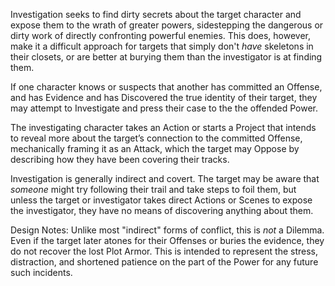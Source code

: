 Investigation seeks to find dirty secrets about the target character and expose them to the wrath of greater powers, sidestepping the dangerous or dirty work of directly confronting powerful enemies. This does, however, make it a difficult approach for targets that simply don't *have* skeletons in their closets, or are better at burying them than the investigator is at finding them.

If one character knows or suspects that another has committed an Offense, and has Evidence and has Discovered the true identity of their target, they may attempt to Investigate and press their case to the the offended Power.

The investigating character takes an Action or starts a Project that intends to reveal more about the target’s connection to the committed Offense, mechanically framing it as an Attack, which the target may Oppose by describing how they have been covering their tracks.

Investigation is generally indirect and covert. The target may be aware that *someone* might try following their trail and take steps to foil them, but unless the target or investigator takes direct Actions or Scenes to expose the investigator, they have no means of discovering anything about them.

Design Notes:
Unlike most "indirect" forms of conflict, this is *not* a Dilemma. Even if the target later atones for their Offenses or buries the evidence, they do not recover the lost Plot Armor. This is intended to represent the stress, distraction, and shortened patience on the part of the Power for any future such incidents.